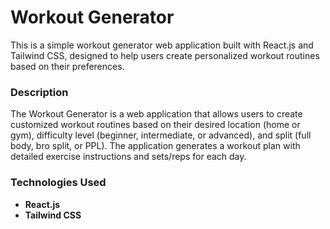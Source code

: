 # Workout Generator
This is a simple workout generator web application built with React.js and Tailwind CSS, designed to help users create personalized workout routines based on their preferences.

### Description
The Workout Generator is a web application that allows users to create customized workout routines based on their desired location (home or gym), difficulty level (beginner, intermediate, or advanced), and split (full body, bro split, or PPL). The application generates a workout plan with detailed exercise instructions and sets/reps for each day.

### Technologies Used
- **React.js**
- **Tailwind CSS** 


